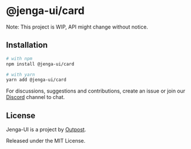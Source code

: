 # @jenga-ui/card

Note: This project is WIP, API might change without notice.

## Installation

```sh
# with npm
npm install @jenga-ui/card

# with yarn
yarn add @jenga-ui/card
```

For discussions, suggestions and contributions, create an issue or join our [Discord](https://discord.gg/sHnHPnAPZj) channel to chat.

## License

Jenga-UI is a project by [Outpost](https://outpost.run).

Released under the MIT License.
